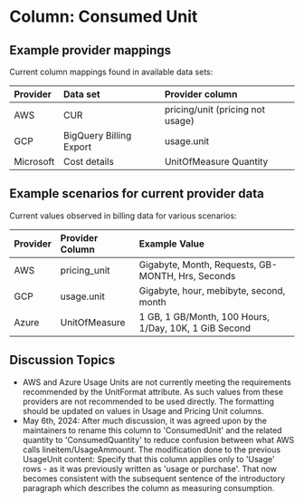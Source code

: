# Column: Consumed Unit

## Example provider mappings

Current column mappings found in available data sets:

| Provider  | Data set                | Provider column        |
|:----------|:------------------------|:-----------------------|
| AWS       | CUR                     | pricing/unit (pricing not usage) |
| GCP       | BigQuery Billing Export | usage.unit             |
| Microsoft | Cost details            | UnitOfMeasure Quantity |

## Example scenarios for current provider data

Current values observed in billing data for various scenarios:

| Provider | Provider Column | Example Value                                          |
|:---------|:----------------|:-------------------------------------------------------|
| AWS      | pricing_unit    | Gigabyte, Month, Requests, GB-MONTH, Hrs, Seconds      |
| GCP      | usage.unit      | Gigabyte, hour, mebibyte, second, month                |
| Azure    | UnitOfMeasure   | 1 GB, 1 GB/Month, 100 Hours, 1/Day, 10K, 1 GiB Second  |

## Discussion Topics

* AWS and Azure Usage Units are not currently meeting the requirements recommended by the UnitFormat attribute. As such values from these providers are not recommended to be used directly. The formatting should be updated on values in Usage and Pricing Unit columns.
* May 6th, 2024: After much discussion, it was agreed upon by the maintainers to rename this column to 'ConsumedUnit' and the related quantity to 'ConsumedQuantity' to reduce confusion between what AWS calls lineitem/UsageAmmount. The modification done to the previous UsageUnit content: Specify that this column applies only to 'Usage' rows - as it was previously written as 'usage or purchase'. That now becomes consistent with the subsequent sentence of the introductory paragraph which describes the column as measuring consumption.

